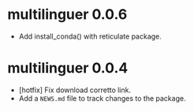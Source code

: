 # multilinguer 0.0.6

* Add install_conda() with reticulate package.

# multilinguer 0.0.4

* [hotfix] Fix download corretto link.
* Add a `NEWS.md` file to track changes to the package.
